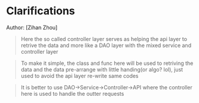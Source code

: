 # Clarifications
Author: [Zihan Zhou]
> Here the so called controller layer serves as helping the api layer to retrive the data and more like a DAO layer with the mixed service and controller layer 

> To make it simple, the class and func here will be used to retriving the data and the data pre-arrange with little handing(or algo? lol), just used to avoid the api layer re-write same codes

> It is better to use DAO->Service->Controller->API
> where the controller here is used to handle the outter requests